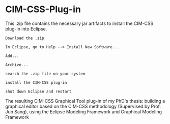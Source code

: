 # CIM-CSS-Plug-in


This .zip file contains the necessary jar artifacts to install the CIM-CSS plug-in into Eclipse.

    Download the .zip

    In Eclipse, go to Help --> Install New Software...

    Add...

    Archive...

    search the .zip file on your system

    install the CIM-CSS plug-in

    shut down Eclipse and restart


The resulting CIM-CSS Graphical Tool plug-in of my PhD's thesis: building a graphical editor based on the CIM-CSS methodology (Supervised by Prof. Jun Sang), using the Eclipse Modeling Framework and Graphical Modeling Framework
